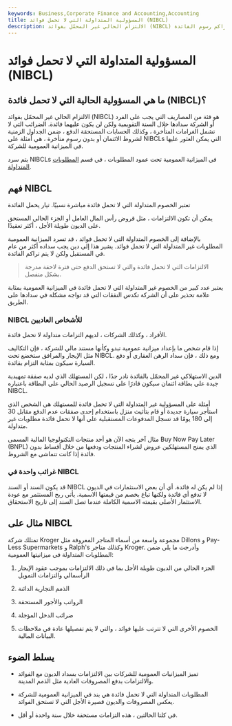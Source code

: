 ```yaml
---
keywords: Business,Corporate Finance and Accounting,Accounting
title: المسؤولية المتداولة التي لا تحمل فوائد (NIBCL)
description: الالتزام الحالي غير المحمّل بفوائد (NIBCL) هو مصروف يجب دفعه على المدى القصير ولكن لا يتم تراكم رسوم الفائدة.
---
```


# المسؤولية المتداولة التي لا تحمل فوائد (NIBCL)
## ما هي المسؤولية الحالية التي لا تحمل فائدة (NIBCL)؟

الالتزام الحالي غير المحمّل بفوائد (NIBCL) هو فئة من المصاريف التي يجب على الفرد أو الشركة سدادها خلال السنة التقويمية ولكن لن يكون عليهما فائدة. الضرائب التي لا تشمل الغرامات المتأخرة ، وكذلك الحسابات المستحقة الدفع ، ضمن الجداول الزمنية لشروط الائتمان أو بدون رسوم متأخرة ، هي أمثلة على NIBCLs التي يمكن العثور عليها في الميزانية العمومية للشركة.

يتم سرد NIBCLs في الميزانية العمومية تحت عمود المطلوبات ، في قسم [المطلوبات المتداولة](/currentliabilities).

## فهم NIBCL

تعتبر الخصوم المتداولة التي لا تحمل فائدة مباشرة نسبيًا. تيار يحمل الفائدة

يمكن أن تكون الالتزامات ، مثل قروض رأس المال العامل أو الجزء الحالي المستحق على الديون طويلة الأجل ، أكثر تعقيدًا.

بالإضافة إلى الخصوم المتداولة التي لا تحمل فوائد ، قد تسرد الميزانية العمومية المطلوبات غير المتداولة التي لا تحمل فوائد. يشير هذا إلى دين يجب سداده أكثر من عام في المستقبل ولكن لا يتم تراكم الفائدة.

> الالتزامات التي لا تحمل فائدة والتي لا تستحق الدفع حتى فترة لاحقة مدرجة بشكل منفصل.

>

يعتبر عدد كبير من الخصوم غير المتداولة التي لا تحمل فائدة في الميزانية العمومية بمثابة علامة تحذير على أن الشركة تكدس النفقات التي قد تواجه مشكلة في سدادها على الطريق.

### NIBCL للأشخاص العاديين

الأفراد ، وكذلك الشركات ، لديهم التزامات متداولة لا تحمل فائدة.

إذا قام شخص ما بإعداد ميزانية عمومية تبدو وكأنها مستند مالي للشركة ، فإن التكاليف مثل الإيجار والمرافق ستخضع تحت NIBCL. ومع ذلك ، فإن سداد الرهن العقاري أو دفع السيارة سيكون بمثابة التزام بفائدة.

الدين الاستهلاكي غير المحمّل بالفائدة نادر جدًا ، لكن المستهلك الذي لديه صفقة تمهيدية جيدة على بطاقة ائتمان سيكون قادرًا على تسجيل الرصيد الحالي على البطاقة باعتباره NIBCL.

أمثلة على المسؤولية غير المتداولة التي لا تحمل فائدة للمستهلك هي الشخص الذي استأجر سيارة جديدة أو قام بتأثيث منزل باستخدام إحدى صفقات عدم الدفع مقابل 30 إلى 180 يومًا قد تسجل المدفوعات المستقبلية على أنها لا تحمل فائدة مطلوبات غير متداولة.

مثال آخر يتجه الآن هو أحد منتجات التكنولوجيا المالية المسمى Buy Now Pay Later (BNPL) الذي يمنح المستهلكين عروض لشراء المنتجات ودفعها من خلال أقساط بدون فائدة إذا كانت تتماشى مع الشروط.

### غرائب واحدة في NIBCL

قد يكون السند أو السند NIBCL إذا لم يكن له فائدة. أي أن بعض الاستثمارات في الديون لا تدفع أي فائدة ولكنها تباع بخصم من قيمتها الاسمية. يأتي ربح المستثمر مع عودة الاستثمار الأصلي بقيمته الاسمية الكاملة عندما تصل السند إلى تاريخ الاستحقاق.

## مثال على NIBCL

تمتلك شركة Kroger مجموعة واسعة من أسماء المتاجر المعروفة مثل Dillons و Pay-Less Supermarkets و Ralph's وكذلك متاجر Kroger. وأدرجت ما يلي ضمن المطلوبات المتداولة في ميزانيتها العمومية:

1. الجزء الحالي من الديون طويلة الأجل بما في ذلك الالتزامات بموجب عقود الإيجار الرأسمالي والتزامات التمويل

1. الذمم التجارية الدائنة

1. الرواتب والأجور المستحقة

1. ضرائب الدخل المؤجلة

1. الخصوم الأخرى التي لا تترتب عليها فوائد ، والتي لا يتم تفصيلها عادة في ملاحظات البيانات المالية.

## يسلط الضوء

- تميز الميزانيات العمومية للشركات بين الالتزامات بسداد الديون مع الفوائد والالتزامات بدفع المصروفات العادية مثل الذمم المدينة.

- المطلوبات المتداولة التي لا تحمل فائدة هي بند في الميزانية العمومية للشركة يعكس المصروفات والديون قصيرة الأجل التي لا تستحق الفوائد.

- في كلتا الحالتين ، هذه التزامات مستحقة خلال سنة واحدة أو أقل.


